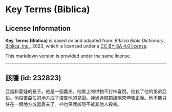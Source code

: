 # Key Terms (Biblica)

## License Information

**Key Terms (Biblica)** is based on and adapted from: _Biblica Bible Dictionary_, [Biblica, Inc.](https://www.biblica.com/), 2023, which is licensed under a [CC BY-SA 4.0 license](https://creativecommons.org/licenses/by-sa/4.0/legalcode.en).

This markdown version is provided under the same license.



--------------------------------

## 該隱 (id: 232823)

亞當和夏娃的長子。他是一個農夫。他獻上的供物不討神喜悅。他殺了他的弟弟亞伯。他殺害亞伯的地方成了控告他的見證。神通過懲罰該隱來伸張正義。他不能只住在一個地方或當農夫了。神也保護該隱不被其他人殺害。


